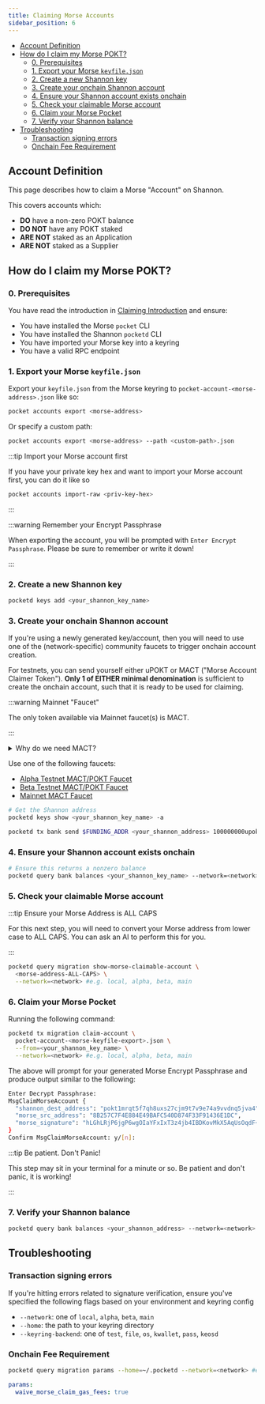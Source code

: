 ```yaml
---
title: Claiming Morse Accounts
sidebar_position: 6
---
```


- [Account Definition](#account-definition)
- [How do I claim my Morse POKT?](#how-do-i-claim-my-morse-pokt)
  - [0. Prerequisites](#0-prerequisites)
  - [1. Export your Morse `keyfile.json`](#1-export-your-morse-keyfilejson)
  - [2. Create a new Shannon key](#2-create-a-new-shannon-key)
  - [3. Create your onchain Shannon account](#3-create-your-onchain-shannon-account)
  - [4. Ensure your Shannon account exists onchain](#4-ensure-your-shannon-account-exists-onchain)
  - [5. Check your claimable Morse account](#5-check-your-claimable-morse-account)
  - [6. Claim your Morse Pocket](#6-claim-your-morse-pocket)
  - [7. Verify your Shannon balance](#7-verify-your-shannon-balance)
- [Troubleshooting](#troubleshooting)
  - [Transaction signing errors](#transaction-signing-errors)
  - [Onchain Fee Requirement](#onchain-fee-requirement)

## Account Definition

This page describes how to claim a Morse "Account" on Shannon.

This covers accounts which:

- **DO** have a non-zero POKT balance
- **DO NOT** have any POKT staked
- **ARE NOT** staked as an Application
- **ARE NOT** staked as a Supplier

## How do I claim my Morse POKT?

### 0. Prerequisites

You have read the introduction in [Claiming Introduction](./5_claiming_introduction.md) and ensure:

- You have installed the Morse `pocket` CLI
- You have installed the Shannon `pocketd` CLI
- You have imported your Morse key into a keyring
- You have a valid RPC endpoint

### 1. Export your Morse `keyfile.json`

Export your `keyfile.json` from the Morse keyring to `pocket-account-<morse-address>.json` like so:

```bash
pocket accounts export <morse-address>
```

Or specify a custom path:

```bash
pocket accounts export <morse-address> --path <custom-path>.json
```

:::tip Import your Morse account first

If you have your private key hex and want to import your Morse account first, you can do it like so

```bash
pocket accounts import-raw <priv-key-hex>
```

:::

:::warning Remember your Encrypt Passphrase

When exporting the account, you will be prompted with `Enter Encrypt Passphrase`. Please be sure to remember or write it down!

:::

### 2. Create a new Shannon key

```bash
pocketd keys add <your_shannon_key_name>
```

### 3. Create your onchain Shannon account

If you're using a newly generated key/account, then you will need to use one of the (network-specific) community faucets to trigger onchain account creation.

<!-- TODO(@bryanchriswhite): Add a link once available! -->

For testnets, you can send yourself either uPOKT or MACT ("Morse Account Claimer Token").
**Only 1 of EITHER minimal denomination** is sufficient to create the onchain account, such that it is ready to be used for claiming.

:::warning Mainnet "Faucet"

The only token available via Mainnet faucet(s) is MACT.

:::

<details>
<summary>Why do we need MACT?</summary>

MACT is needed to enable users to claim their Morse accounts using new Shannon accounts.
These new accounts must exist onchain before they can be used, which requires a transaction to create them.
MACT provides a simple and dedicated way to do this.
A public faucet will distribute MACT so users can prepare their accounts without relying on other tokens, making the claiming process smooth and accessible.

```mermaid
---
title: Design Constraint / Effect Causal Flowchart
---
flowchart

nka(new key algo):::constraint
nacc(**user** MUST generate new account):::effect
nasn(no initial onchain account sequence number):::constraint
noregen(can't use regensis):::constraint

claim(MUST claim Morse accounts):::effect

nka --> nacc
nacc -->|user-initiated == cannot be predicted/pre-computed| noregen

noregen --> claim
noregen --> nasn

cacc("MUST 'create' onchain account (additional Tx)"):::effect

nasn --> cacc

nt("new 'Morse Account Claimer Token' (MACT)")
f(MACT faucet)

cacc --> nt
cacc --> f
f -.-> nt

mac(Morse account/actor claim protocol)

claim --> mac

classDef constraint color:#f00,stroke:#f00
classDef effect color:#f80,stroke:#f80
```

</details>

<!--TODO_MAINNET : add mainnet MACT faucet link-->

Use one of the following faucets:

- [Alpha Testnet MACT/POKT Faucet](https://faucet.alpha.testnet.pokt.network/)
- [Beta Testnet MACT/POKT Faucet](https://faucet.beta.testnet.pokt.network/)
- [Mainnet MACT Faucet](https://faucet.pocket.network/)

```bash
# Get the Shannon address
pocketd keys show <your_shannon_key_name> -a

pocketd tx bank send $FUNDING_ADDR <your_shannon_address> 100000000upokt --network=beta --fees=100upokt --unordered --timeout-duration=5s --yes
```

### 4. Ensure your Shannon account exists onchain

```bash
# Ensure this returns a nonzero balance
pocketd query bank balances <your_shannon_key_name> --network=<network> #e.g. local, alpha, beta, main

```

### 5. Check your claimable Morse account

:::tip Ensure your Morse Address is ALL CAPS

For this next step, you will need to convert your Morse address from lower case to ALL CAPS. You can ask an AI to perform this for you.

:::

```bash
pocketd query migration show-morse-claimable-account \
  <morse-address-ALL-CAPS> \
  --network=<network> #e.g. local, alpha, beta, main
```

### 6. Claim your Morse Pocket

Running the following command:

```bash
pocketd tx migration claim-account \
  pocket-account-<morse-keyfile-export>.json \
  --from=<your_shannon_key_name> \
  --network=<network> #e.g. local, alpha, beta, main
```

The above will prompt for your generated Morse Encrypt Passphrase and produce output similar to the following:

```bash
Enter Decrypt Passphrase:
MsgClaimMorseAccount {
  "shannon_dest_address": "pokt1mrqt5f7qh8uxs27cjm9t7v9e74a9vvdnq5jva4",
  "morse_src_address": "8B257C7F4E884E49BAFC540D874F33F91436E1DC",
  "morse_signature": "hLGhLRjP6jgP6wgOIaYFxIxT3z4jb4IBDKovMkX5AqUsOqdF+rEIO5aofOKnmYW9BkqL0v2DfUfE3nj25FNhBA=="
}
Confirm MsgClaimMorseAccount: y/[n]:
```

:::tip Be patient. Don't Panic!

This step may sit in your terminal for a minute or so. Be patient and don't panic, it is working!

:::

### 7. Verify your Shannon balance

```bash
pocketd query bank balances <your_shannon_address> --network=<network> #e.g. local, alpha, beta, main
```

## Troubleshooting

### Transaction signing errors

If you're hitting errors related to signature verification, ensure you've specified
the following flags based on your environment and keyring config

- `--network`: one of `local`, `alpha`, `beta`, `main`
- `--home`: the path to your keyring directory
- `--keyring-backend`: one of `test`, `file`, `os`, `kwallet`, `pass`, `keosd`

### Onchain Fee Requirement

```bash
pocketd query migration params --home=~/.pocketd --network=<network> #e.g. local, alpha, beta, main
```

```yaml
params:
  waive_morse_claim_gas_fees: true
```
